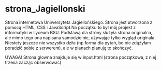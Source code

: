 # strona_Jagiellonski
Strona internetowa Uniwersyteta Jagiellońskiego. Strona jest utworzona z pomocą HTML, CSS i JavaScript.Na początku to był mój projekt z informatyki w 
Lyceum BSU.
Podstawą dla strony służyła strona originalna, ale mimo tego ona napisana samodzielnie, używając tylko wygląd originala. 
Niestety jeszcze nie wszystko dziła (np forma dla pytań, bo nie zdążyłam poradzić sobie z serwerem), ale w planach planuję to skończyć.

UWAGA! Strona głowna znajduje się w input.html (strona początkowa, z niej trzena zacząć obserwować)
